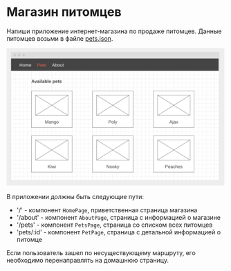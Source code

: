# Магазин питомцев

Напиши приложение интернет-магазина по продаже питомцев. Данные питомцев возьми
в файле [pets.json](./pets.json).

![preview](./mockup/pets.png)

В приложении должны быть следующие пути:

- '/' - компонент `HomePage`, приветственная страница магазина
- '/about' - компонент `AboutPage`, страница с информацией о магазине
- '/pets' - компонент `PetsPage`, страница со списком всех питомцев
- 'pets/:id' - компонент `PetPage`, страница с детальной информацией о питомце

Если пользователь зашел по несуществующему маршруту, его необходимо
перенаправлять на домашнюю страницу.
